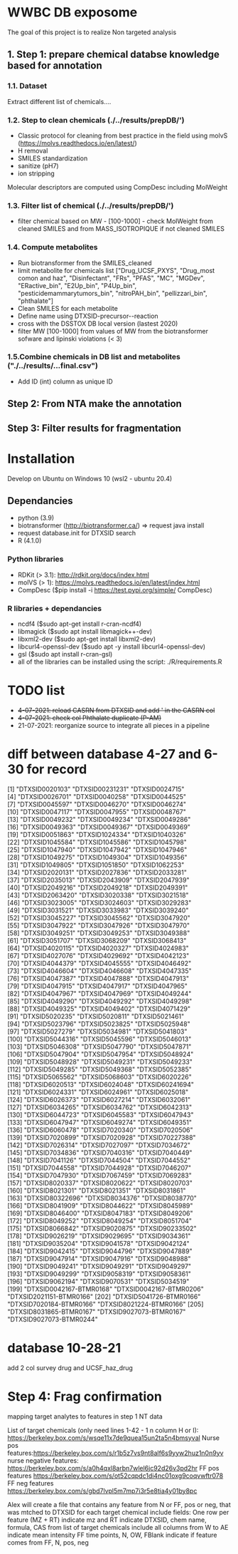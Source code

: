 # WWBC DB exposome
The goal of this project is to realize Non targeted analysis
## 1. Step 1: prepare chemical databse knowledge based for annotation
### 1.1. Dataset
Extract different list of chemicals....

### 1.2. Step to clean chemicals (./../results/prepDB/')

- Classic protocol for cleaning from best practice in the field using molvS (https://molvs.readthedocs.io/en/latest/)
- H removal
- SMILES standardization
- sanitize (pH7) 
- ion stripping

Molecular descriptors are computed using CompDesc including MolWeight


### 1.3. Filter list of chemical (./../results/prepDB/')
- filter chemical based on MW - [100-1000] - check MolWeight from cleaned SMILES and from MASS_ISOTROPIQUE if not cleaned SMILES

### 1.4. Compute metabolites
- Run biotransformer from the SMILES_cleaned
- limit metabolite for chemicals list  ["Drug_UCSF_PXYS", "Drug_most comon and haz", "Disinfectant", "FRs", "PFAS", "MC", "MGDev", "ERactive_bin", "E2Up_bin", "P4Up_bin", "pesticidemammarytumors_bin", "nitroPAH_bin", "pellizzari_bin", "phthalate"]
- Clean SMILES for each metabolite
- Define name using DTXSID-precursor--reaction
- cross with the DSSTOX DB local version (lastest 2020)
- filter MW [100-1000] from values of MW from the biotransformer sofware and lipinski violations (< 3)

### 1.5.Combine chemicals in DB list and metabolites ("./../results/...final.csv")
- Add ID (int) column as unique ID 


## Step 2: From NTA make the annotation

## Step 3: Filter results for fragmentation



# Installation
Develop on Ubuntu on Windows 10 (wsl2 - ubuntu 20.4)
## Dependancies
- python (3.9)
- biotransformer (http://biotransformer.ca/) => request java install
- request database.init for DTXSID search
- R (4.1.0)

### Python libraries
- RDKit (> 3.1): http://rdkit.org/docs/index.html
- molVS (> 1): https://molvs.readthedocs.io/en/latest/index.html
- CompDesc ($pip install -i https://test.pypi.org/simple/ CompDesc)

### R libraries + dependancies
- ncdf4 ($sudo apt-get install r-cran-ncdf4)
- libmagick ($sudo apt install libmagick++-dev)
- libxml2-dev ($sudo apt-get install libxml2-dev)
- libcurl4-openssl-dev ($sudo apt -y install libcurl4-openssl-dev)
- gsl ($sudo apt install r-cran-gsl)
- all of the libraries can be installed using the script: ./R/requirements.R



# TODO list
- ~~4-07-2021: reload CASRN from DTXSID and add ' in the CASRN col~~
- ~~4-07-2021: check col Phthalate duplicate (P-AM)~~
- 21-07-2021: reorganize source to integrate all pieces in a pipeline



# diff between database 4-27 and 6-30 for record
  [1] "DTXSID0020103"          "DTXSID00231231"         "DTXSID0024715"         
  [4] "DTXSID0026701"          "DTXSID0040258"          "DTXSID0044525"         
  [7] "DTXSID0045597"          "DTXSID0046270"          "DTXSID0046274"         
 [10] "DTXSID0047117"          "DTXSID0047955"          "DTXSID0048767"         
 [13] "DTXSID0049232"          "DTXSID0049234"          "DTXSID0049286"         
 [16] "DTXSID0049363"          "DTXSID0049367"          "DTXSID0049369"         
 [19] "DTXSID0051863"          "DTXSID1024334"          "DTXSID1040326"         
 [22] "DTXSID1045584"          "DTXSID1045586"          "DTXSID1045798"         
 [25] "DTXSID1047940"          "DTXSID1047942"          "DTXSID1047946"         
 [28] "DTXSID1049275"          "DTXSID1049304"          "DTXSID1049356"         
 [31] "DTXSID1049805"          "DTXSID1051850"          "DTXSID1062253"         
 [34] "DTXSID2020131"          "DTXSID2027836"          "DTXSID2033281"         
 [37] "DTXSID2035013"          "DTXSID2043909"          "DTXSID2047939"         
 [40] "DTXSID2049216"          "DTXSID2049218"          "DTXSID2049391"         
 [43] "DTXSID2063420"          "DTXSID3020338"          "DTXSID3021518"         
 [46] "DTXSID3023005"          "DTXSID3024603"          "DTXSID3029283"         
 [49] "DTXSID3031521"          "DTXSID3033983"          "DTXSID3039240"         
 [52] "DTXSID3045227"          "DTXSID3045562"          "DTXSID3047920"         
 [55] "DTXSID3047922"          "DTXSID3047926"          "DTXSID3047970"         
 [58] "DTXSID3049251"          "DTXSID3049253"          "DTXSID3049388"         
 [61] "DTXSID3051707"          "DTXSID3068209"          "DTXSID3068413"         
 [64] "DTXSID4020115"          "DTXSID4020327"          "DTXSID4024983"         
 [67] "DTXSID4027076"          "DTXSID4029692"          "DTXSID4042123"         
 [70] "DTXSID4044379"          "DTXSID4045555"          "DTXSID4046492"         
 [73] "DTXSID4046604"          "DTXSID4046608"          "DTXSID4047335"         
 [76] "DTXSID4047387"          "DTXSID4047888"          "DTXSID4047913"         
 [79] "DTXSID4047915"          "DTXSID4047917"          "DTXSID4047965"         
 [82] "DTXSID4047967"          "DTXSID4047969"          "DTXSID4049244"         
 [85] "DTXSID4049290"          "DTXSID4049292"          "DTXSID4049298"         
 [88] "DTXSID4049325"          "DTXSID4049402"          "DTXSID4071429"         
 [91] "DTXSID5020235"          "DTXSID5020811"          "DTXSID5021461"         
 [94] "DTXSID5023796"          "DTXSID5023825"          "DTXSID5025948"         
 [97] "DTXSID5027279"          "DTXSID5034981"          "DTXSID5041803"         
[100] "DTXSID5044316"          "DTXSID5045596"          "DTXSID5046013"         
[103] "DTXSID5046308"          "DTXSID5047790"          "DTXSID5047871"         
[106] "DTXSID5047904"          "DTXSID5047954"          "DTXSID5048924"         
[109] "DTXSID5048928"          "DTXSID5049231"          "DTXSID5049233"         
[112] "DTXSID5049285"          "DTXSID5049368"          "DTXSID5052385"         
[115] "DTXSID5065562"          "DTXSID5068603"          "DTXSID6020226"         
[118] "DTXSID6020513"          "DTXSID6024048"          "DTXSID60241694"        
[121] "DTXSID6024331"          "DTXSID6024961"          "DTXSID6025018"         
[124] "DTXSID6026373"          "DTXSID6027214"          "DTXSID6032061"         
[127] "DTXSID6034265"          "DTXSID6034762"          "DTXSID6042313"         
[130] "DTXSID6044723"          "DTXSID6045583"          "DTXSID6047943"         
[133] "DTXSID6047947"          "DTXSID6049274"          "DTXSID6049351"         
[136] "DTXSID6060478"          "DTXSID7020340"          "DTXSID7020506"         
[139] "DTXSID7020899"          "DTXSID7020928"          "DTXSID70227388"        
[142] "DTXSID7026314"          "DTXSID7027097"          "DTXSID7034672"         
[145] "DTXSID7034836"          "DTXSID7040316"          "DTXSID7040449"         
[148] "DTXSID7041126"          "DTXSID7044504"          "DTXSID7044552"         
[151] "DTXSID7044558"          "DTXSID7044928"          "DTXSID7046207"         
[154] "DTXSID7047930"          "DTXSID7067459"          "DTXSID7069283"         
[157] "DTXSID8020337"          "DTXSID8020622"          "DTXSID8020703"         
[160] "DTXSID8021301"          "DTXSID8021351"          "DTXSID8031861"         
[163] "DTXSID80322696"         "DTXSID8034376"          "DTXSID8038770"         
[166] "DTXSID8041909"          "DTXSID8044622"          "DTXSID8045989"         
[169] "DTXSID8046400"          "DTXSID8047183"          "DTXSID8049206"         
[172] "DTXSID8049252"          "DTXSID8049254"          "DTXSID8051704"         
[175] "DTXSID8066842"          "DTXSID9020875"          "DTXSID90233502"        
[178] "DTXSID9026219"          "DTXSID9029695"          "DTXSID9034361"         
[181] "DTXSID9035204"          "DTXSID9041578"          "DTXSID9042124"         
[184] "DTXSID9042415"          "DTXSID9044796"          "DTXSID9047889"         
[187] "DTXSID9047914"          "DTXSID9047916"          "DTXSID9048988"         
[190] "DTXSID9049241"          "DTXSID9049291"          "DTXSID9049297"         
[193] "DTXSID9049299"          "DTXSID9058319"          "DTXSID9058361"         
[196] "DTXSID9062194"          "DTXSID9070531"          "DTXSID5034519"         
[199] "DTXSID0042167-BTMR0168" "DTXSID0042167-BTMR0206" "DTXSID2021151-BTMR0166"
[202] "DTXSID5041726-BTMR0166" "DTXSID7020184-BTMR0166" "DTXSID8021224-BTMR0166"
[205] "DTXSID8031865-BTMR0167" "DTXSID9027073-BTMR0167" "DTXSID9027073-BTMR0244"

# database 10-28-21
add 2 col survey drug and UCSF_haz_drug



# Step 4: Frag confirmation
mapping target analytes to features in step 1 NT data

List of target chemicals (only need lines 1-42 - 1 n column H or I): https://berkeley.box.com/s/wsqe11x7de9quea15un2ta5n4bmsyval
Nurse pos features:https://berkeley.box.com/s/r1b5z7vs9nt8alf6s9yyw2huz1n0n9yv
nurse negative features: https://berkeley.box.com/s/a0h4qxl8arbn7wlel6jc92d26v3pd2hr
FF pos features https://berkeley.box.com/s/ot52cqpdc1di4nc01oxg9coqvwftr078
FF neg features  https://berkeley.box.com/s/gbd7lvpl5m7mp7i3r5e8tia4y01by8pc


Alex will create a file that contains any feature from N or FF, pos or neg, that was mtched to DTXSID for each target chemical
include fields: One row per feature (MZ + RT)
indicate mz and RT
indicate DTXSID, chem name, formula, CAS
from list of target chemicals include all columns from W to AE
indicate mean intensity FF time points, N, OW, FBlank
indicate if feature comes from FF, N, pos, neg